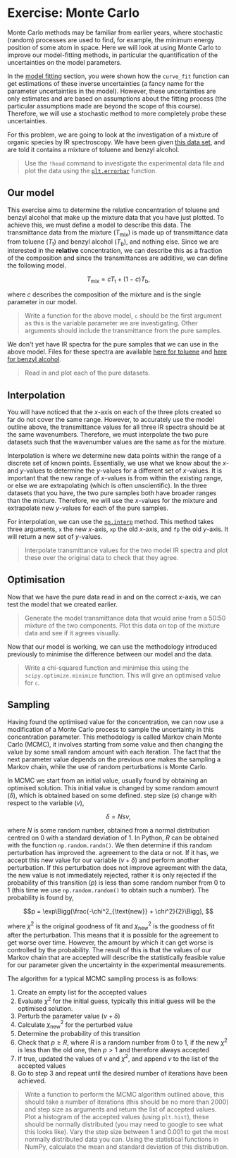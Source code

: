 # Exercise: Monte Carlo

Monte Carlo methods may be familiar from earlier years, where stochastic (random) processes are used to find, for example, the minimum energy position of some atom in space. 
Here we will look at using Monte Carlo to improve our model-fitting methods, in particular the quantification of the uncertainties on the model parameters. 

In the [model fitting](https://pythoninchemistry.org/ch40208/working_with_data/curve_fitting.html) section, you were shown how the `curve_fit` function can get estimations of these inverse uncertainties (a fancy name for the parameter uncertainties in the model). 
However, these uncertainties are only estimates and are based on assumptions about the fitting process (the particular assumptions made are beyond the scope of this course). 
Therefore, we will use a stochastic method to more completely probe these uncertainties.

For this problem, we are going to look at the investigation of a mixture of organic species by IR spectroscopy. 
We have been given [this data set](https://raw.githubusercontent.com/pythoninchemistry/ch40208/master/CH40208/working_with_data/mixture.csv), and are told it contains a mixture of toluene and benzyl alcohol. 
> Use the `!head` command to investigate the experimental data file and plot the data using the [`plt.errorbar`](https://matplotlib.org/3.1.1/api/_as_gen/matplotlib.axes.Axes.errorbar.html) function. 

## Our model

This exercise aims to determine the relative concentration of toluene and benzyl alcohol that make up the mixture data that you have just plotted. 
To achieve this, we must define a model to describe this data. 
The transmittance data from the mixture ($T_{\text{mix}}$) is made up of transmittance data from toluene ($T_{\text{t}}$) and benzyl alcohol ($T_{\text{b}}$), and nothing else. 
Since we are interested in the **relative** concentration, we can describe this as a fraction of the composition and since the transmittances are additive, we can define the following model.

$$T_{\text{mix}} = cT_{\text{t}} + (1 - c)T_{\text{b}}, $$

where $c$ describes the composition of the mixture and is the single parameter in our model.
> Write a function for the above model, `c` should be the first argument as this is the variable parameter we are investigating. Other arguments should include the transmittance from the pure samples.

We don't yet have IR spectra for the pure samples that we can use in the above model. 
Files for these spectra are available [here for toluene](https://raw.githubusercontent.com/pythoninchemistry/ch40208/master/CH40208/working_with_data/toluene.csv) and [here for benzyl alcohol](https://raw.githubusercontent.com/pythoninchemistry/ch40208/master/CH40208/working_with_data/benzyl_alcohol.csv).
> Read in and plot each of the pure datasets. 

## Interpolation

You will have noticed that the *x*-axis on each of the three plots created so far do not cover the same range. 
However, to accurately use the model outline above, the transmittance values for all three IR spectra should be at the same wavenumbers. 
Therefore, we must interpolate the two pure datasets such that the wavenumber values are the same as for the mixture. 

Interpolation is where we determine new data points within the range of a discrete set of known points. 
Essentially, we use what we know about the *x*- and *y*-values to determine the *y*-values for a different set of *x*-values. 
It is important that the new range of *x*-values is from within the existing range, or else we are extrapolating (which is often unscientific). 
In the three datasets that you have, the two pure samples both have broader ranges than the mixture. 
Therefore, we will use the *x*-values for the mixture and extrapolate new *y*-values for each of the pure samples.

For interpolation, we can use the [`np.interp`](https://numpy.org/doc/stable/reference/generated/numpy.interp.html) method. 
This method takes three arguments, `x` the new *x*-axis, `xp` the old *x*-axis, and `fp` the old *y*-axis. 
It will return a new set of *y*-values.
> Interpolate transmittance values for the two model IR spectra and plot these over the original data to check that they agree. 

## Optimisation

Now that we have the pure data read in and on the correct *x*-axis, we can test the model that we created earlier. 
> Generate the model transmittance data that would arise from a 50:50 mixture of the two components. 
> Plot this data on top of the mixture data and see if it agrees visually. 

Now that our model is working, we can use the methodology introduced previously to minimise the difference between our model and the data. 
> Write a chi-squared function and minimise this using the `scipy.optimize.minimize` function. This will give an optimised value for `c`. 

## Sampling

Having found the optimised value for the concentration, we can now use a modification of a Monte Carlo process to sample the uncertainty in this concentration parameter. 
This methodology is called Markov chain Monte Carlo (MCMC), it involves starting from some value and then changing the value by some small random amount with each iteration. 
The fact that the next parameter value depends on the previous one makes the sampling a Markov chain, while the use of random perturbations is Monte Carlo. 

In MCMC we start from an initial value, usually found by obtaining an optimised solution.
This initial value is changed by some random amount ($\delta$), which is obtained based on some defined. step size ($s$) change with respect to the variable ($v$), 

$$ \delta = Nsv, $$

where $N$ is some random number, obtained from a normal distribution centred on 0 with a standard deviation of 1. 
In Python, $R$ can be obtained with the function `np.random.randn()`.
We then determine if this random perturbation has improved the. agreement to the data or not. 
If it has, we accept this new value for our variable ($v + \delta$) and perform another perturbation. 
If this perturbation does not improve agreement with the data, the new value is not immediately rejected, rather it is only rejected if the probability of this transition ($p$) is less than some random number from 0 to 1 (this time we use `np.random.random()` to obtain such a number). 
The probability is found by, 

$$p = \exp\Bigg(\frac{-\chi^2_{\text{new}} + \chi^2}{2}\Bigg), $$

where $\chi^2$ is the original goodness of fit and  $\chi^2_{\text{new}}$ is the goodness of fit after the perturbation.
This means that it is possible for the agreement to get worse over time. 
However, the amount by which it can get worse is controlled by the probability. 
The result of this is that the values of our Markov chain that are accepted will describe the statistically feasible value for our parameter given the uncertainty in the experimental measurements.  

The algorithm for a typical MCMC sampling process is as follows: 
1. Create an empty list for the accepted values
2. Evaluate $\chi^2$ for the initial guess, typically this initial guess will be the optimised solution. 
3. Perturb the parameter value ($v + \delta$)
4. Calculate $\chi^2_{\text{new}}$ for the perturbed value
5. Determine the probability of this transition
6. Check that $p\geq R$, where $R$ is a random number from 0 to 1, if the new $\chi^2$ is less than the old one, then $p>1$ and therefore always accepted
7. If true, updated the values of $v$ and $\chi^2$, and append $v$ to the list of the accepted values
8. Go to step 3 and repeat until the desired number of iterations have been achieved.

> Write a function to perform the MCMC algorithm outlined above, this should take a number of iterations (this should be no more than 2000) and step size as arguments and return the list of accepted values. 
> Plot a histogram of the accepted values (using `plt.hist`), these should be normally distributed (you may need to google to see what this looks like).
> Vary the step size between 1 and 0.001 to get the most normally distributed data you can. 
> Using the statistical functions in NumPy, calculate the mean and standard deviation of this distribution. 
